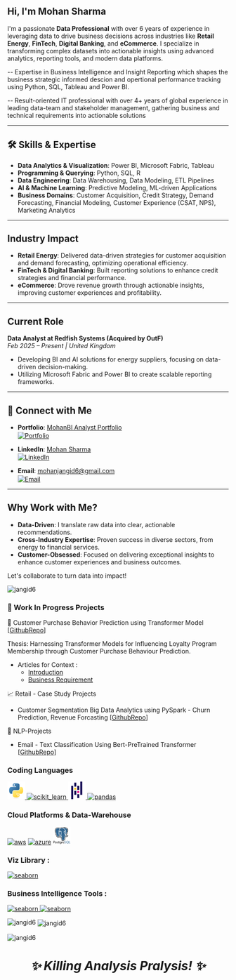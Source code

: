<div align="lefft"> 

##  Hi, I'm Mohan Sharma

I'm a passionate **Data Professional** with over 6 years of experience in leveraging data to drive business decisions across industries like **Retail Energy**, **FinTech**, **Digital Banking**, and **eCommerce**. I specialize in transforming complex datasets into actionable insights using advanced analytics, reporting tools, and modern data platforms.

-- Expertise in Business Intelligence and Insight Reporting which shapes the business strategic informed descion and opertional performance tracking using Python, SQL, Tableau and Power BI. 

-- Result-oriented IT professional with over 4+ years of global experience in leading data-team and stakeholder management, gathering business and technical requirements into actionable solutions

---

## 🛠️ Skills & Expertise

- **Data Analytics & Visualization**: Power BI, Microsoft Fabric, Tableau  
- **Programming & Querying**: Python, SQL, R  
- **Data Engineering**: Data Warehousing, Data Modeling, ETL Pipelines  
- **AI & Machine Learning**: Predictive Modeling, ML-driven Applications  
- **Business Domains**: Customer Acquisition, Credit Strategy, Demand Forecasting, Financial Modeling, Customer Experience (CSAT, NPS), Marketing Analytics  

---

## Industry Impact

- **Retail Energy**: Delivered data-driven strategies for customer acquisition and demand forecasting, optimizing operational efficiency.  
- **FinTech & Digital Banking**: Built reporting solutions to enhance credit strategies and financial performance.  
- **eCommerce**: Drove revenue growth through actionable insights, improving customer experiences and profitability.  

---

##  Current Role

**Data Analyst at Redfish Systems (Acquired by OutF)**  
*Feb 2025 – Present | United Kingdom*  
- Developing BI and AI solutions for energy suppliers, focusing on data-driven decision-making.  
- Utilizing Microsoft Fabric and Power BI to create scalable reporting frameworks.  

---

## 🔗 Connect with Me

- **Portfolio**: [MohanBI Analyst Portfolio](https://jangid6.github.io/MohanBIAnalystPortfolio/)  
  <a href="https://jangid6.github.io/MohanBIAnalystPortfolio/" target="_blank"><img align="center" src="https://www.freepnglogos.com/uploads/logo-internet-png/logo-internet-chemiphase-updated-website-goes-live-chemiphase-ltd-12.png" alt="Portfolio" height="30" width="40" /></a>  

- **LinkedIn**: [Mohan Sharma](https://www.linkedin.com/in/mohansharma-06/)  
  <a href="https://www.linkedin.com/in/mohansharma-06/" target="_blank"><img align="center" src="https://raw.githubusercontent.com/rahuldkjain/github-profile-readme-generator/master/src/images/icons/Social/linked-in-alt.svg" alt="LinkedIn" height="30" width="40" /></a>  

- **Email**: [mohanjangid6@gmail.com](mailto:mohanjangid6@gmail.com)  
  <a href="mailto:mohanjangid6@gmail.com" target="_blank"><img align="center" src="https://upload.wikimedia.org/wikipedia/commons/thumb/4/4e/Mail_%28iOS%29.svg/2048px-Mail_%28iOS%29.svg.png" alt="Email" height="30" width="40" /></a>  

---

## Why Work with Me?

- **Data-Driven**: I translate raw data into clear, actionable recommendations.  
- **Cross-Industry Expertise**: Proven success in diverse sectors, from energy to financial services.  
- **Customer-Obsessed**: Focused on delivering exceptional insights to enhance customer experiences and business outcomes.  

Let's collaborate to turn data into impact! 


<p align="left"> <img src="https://komarev.com/ghpvc/?username=jangid6&label=Profile%20views&color=0e75b6&style=flat" alt="jangid6" /> </p>

### 🔭 Work In Progress Projects

💸 Customer Purchase Behavior Prediction using Transformer Model [[GithubRepo](https://github.com/jangid6/CustomerSegmentationBigData/)]

Thesis: Harnessing Transformer Models for Influencing Loyalty Program Membership through Customer Purchase Behaviour Prediction.
  - Articles for Context :
     - [Introduction](https://www.linkedin.com/posts/mohansharma-06_im-in-the-middle-of-writing-my-first-journal-activity-7073023859246911488-njP_?utm_source=share&utm_medium=member_desktop)
     - [Business Requirement](https://www.linkedin.com/posts/mohansharma-06_cohort-analytics-a-business-intelligence-activity-7073605747497934848-nLgK?utm_source=share&utm_medium=member_desktop)

📈 Retail - Case Study Projects 
- Customer Segmentation Big Data Analytics using PySpark - Churn Prediction, Revenue Forcasting [[GithubRepo](https://github.com/jangid6/CustomerSegmentationBigData)]

🎰 NLP-Projects
- Email - Text Classification Using Bert-PreTrained Transformer [[GithubRepo](https://github.com/jangid6/Email-Spam-Detection-LLM-Bert-Transformer)]


<h3 align="left"> Coding Languages </h3>
<p align="left"> 
<a href="https://www.python.org" target="_blank" rel="noreferrer"> <img src="https://raw.githubusercontent.com/devicons/devicon/master/icons/python/python-original.svg" alt="python" width="40" height="40"/> </a> <a href="https://scikit-learn.org/" target="_blank" rel="noreferrer"> <img src="https://upload.wikimedia.org/wikipedia/commons/0/05/Scikit_learn_logo_small.svg" alt="scikit_learn" width="40" height="40"/> </a> <a href="https://pandas.pydata.org/" target="_blank" rel="noreferrer"> <img src="https://raw.githubusercontent.com/devicons/devicon/2ae2a900d2f041da66e950e4d48052658d850630/icons/pandas/pandas-original.svg" alt="pandas" width="40" height="40"/> </a><a href="https://pandas.pydata.org/" target="_blank" rel="noreferrer"> <img src=https://1000logos.net/wp-content/uploads/2020/08/MySQL-Logo.png alt="pandas" width="40" height="40"/> </a>
</p>

<h3 align="left"> Cloud Platforms &  Data-Warehouse  </h3>
<p align="left"> 
<a href="https://aws.amazon.com" target="_blank" rel="noreferrer"> <img src="https://upload.wikimedia.org/wikipedia/commons/5/5c/AWS_Simple_Icons_AWS_Cloud.svg" alt="aws" width="40" height="40"/></a> <a href="https://azure.microsoft.com/en-in/" target="_blank" rel="noreferrer"> <img src="https://www.vectorlogo.zone/logos/microsoft_azure/microsoft_azure-icon.svg" alt="azure" width="40" height="40"/></a> <a href="https://www.postgresql.org" target="_blank" rel="noreferrer"> <img src="https://raw.githubusercontent.com/devicons/devicon/master/icons/postgresql/postgresql-original-wordmark.svg" alt="postgresql" width="40" height="40"/> </a> 
</p>

<h3 align="left">Viz Library : </h3>
<p align="left"> 
 <a href="https://seaborn.pydata.org/" target="_blank" rel="noreferrer"> <img src="https://seaborn.pydata.org/_images/logo-mark-lightbg.svg" alt="seaborn" width="40" height="40"/> </a> 
</p>

<h3 align="left">Business Intelligence Tools : </h3>
<p align="left"> 
<a href="https://www.tableau.com/en-gb" target="_blank" rel="noreferrer"> <img src="https://workforceedtech.org/wp-content/uploads/2019/03/Tableau_Logo_resized.png" alt="seaborn" width="40" height="40"/> </a> <a href="https://www.tableau.com/en-gb" target="_blank" rel="noreferrer"> <img src="https://www.core-origins.com/wp-content/uploads/2020/08/Power-BI.png" alt="seaborn" width="40" height="40"/> </a> 
</p>

<p><img align="left" src="https://github-readme-stats.vercel.app/api/top-langs?username=jangid6&show_icons=true&locale=en&layout=compact" alt="jangid6" /></p>

<p>&nbsp;<img align="center" src="https://github-readme-stats.vercel.app/api?username=jangid6&show_icons=true&locale=en" alt="jangid6" /></p>
<p><img align="center" src="https://github-readme-streak-stats.herokuapp.com/?user=jangid6&" alt="jangid6" /></p>


<h1 align='center'><i>✨ Killing Analysis Pralysis! ✨</i></h1>

